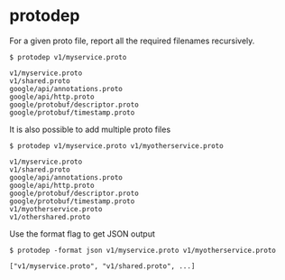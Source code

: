 # protodep

For a given proto file, report all the required filenames recursively.

    $ protodep v1/myservice.proto

    v1/myservice.proto
    v1/shared.proto
    google/api/annotations.proto
    google/api/http.proto
    google/protobuf/descriptor.proto
    google/protobuf/timestamp.proto

It is also possible to add multiple proto files

    $ protodep v1/myservice.proto v1/myotherservice.proto

    v1/myservice.proto
    v1/shared.proto
    google/api/annotations.proto
    google/api/http.proto
    google/protobuf/descriptor.proto
    google/protobuf/timestamp.proto
    v1/myotherservice.proto
    v1/othershared.proto

Use the format flag to get JSON output

    $ protodep -format json v1/myservice.proto v1/myotherservice.proto

    ["v1/myservice.proto", "v1/shared.proto", ...]